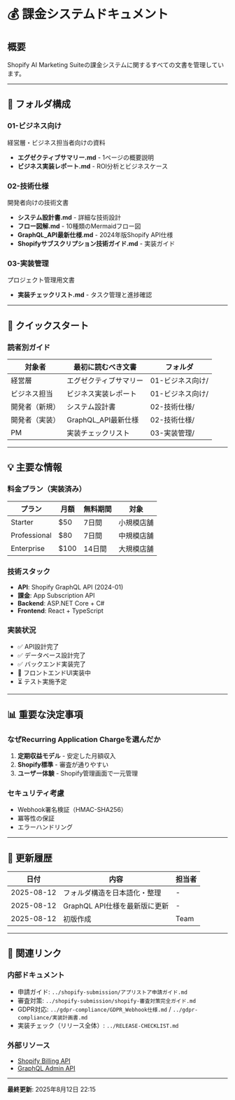 # 💰 課金システムドキュメント

## 概要
Shopify AI Marketing Suiteの課金システムに関するすべての文書を管理しています。

---

## 📁 フォルダ構成

### 01-ビジネス向け
経営層・ビジネス担当者向けの資料
- **エグゼクティブサマリー.md** - 1ページの概要説明
- **ビジネス実装レポート.md** - ROI分析とビジネスケース

### 02-技術仕様
開発者向けの技術文書
- **システム設計書.md** - 詳細な技術設計
- **フロー図解.md** - 10種類のMermaidフロー図
- **GraphQL_API最新仕様.md** - 2024年版Shopify API仕様
- **Shopifyサブスクリプション技術ガイド.md** - 実装ガイド

### 03-実装管理
プロジェクト管理用文書
- **実装チェックリスト.md** - タスク管理と進捗確認

---

## 🚀 クイックスタート

### 読者別ガイド

| 対象者 | 最初に読むべき文書 | フォルダ |
|--------|------------------|---------|
| 経営層 | エグゼクティブサマリー | 01-ビジネス向け/ |
| ビジネス担当 | ビジネス実装レポート | 01-ビジネス向け/ |
| 開発者（新規） | システム設計書 | 02-技術仕様/ |
| 開発者（実装） | GraphQL_API最新仕様 | 02-技術仕様/ |
| PM | 実装チェックリスト | 03-実装管理/ |

---

## 💡 主要な情報

### 料金プラン（実装済み）
| プラン | 月額 | 無料期間 | 対象 |
|--------|------|---------|------|
| Starter | $50 | 7日間 | 小規模店舗 |
| Professional | $80 | 7日間 | 中規模店舗 |
| Enterprise | $100 | 14日間 | 大規模店舗 |

### 技術スタック
- **API**: Shopify GraphQL API (2024-01)
- **課金**: App Subscription API
- **Backend**: ASP.NET Core + C#
- **Frontend**: React + TypeScript

### 実装状況
- ✅ API設計完了
- ✅ データベース設計完了
- ✅ バックエンド実装完了
- 🔄 フロントエンドUI実装中
- ⏳ テスト実施予定

---

## 📊 重要な決定事項

### なぜRecurring Application Chargeを選んだか
1. **定期収益モデル** - 安定した月額収入
2. **Shopify標準** - 審査が通りやすい
3. **ユーザー体験** - Shopify管理画面で一元管理

### セキュリティ考慮
- Webhook署名検証（HMAC-SHA256）
- 冪等性の保証
- エラーハンドリング

---

## 📝 更新履歴

| 日付 | 内容 | 担当者 |
|------|------|--------|
| 2025-08-12 | フォルダ構造を日本語化・整理 | - |
| 2025-08-12 | GraphQL API仕様を最新版に更新 | - |
| 2025-08-12 | 初版作成 | Team |

---

## 🔗 関連リンク

### 内部ドキュメント
- 申請ガイド: `../shopify-submission/アプリストア申請ガイド.md`
- 審査対策: `../shopify-submission/shopify-審査対策完全ガイド.md`
- GDPR対応: `../gdpr-compliance/GDPR_Webhook仕様.md` / `../gdpr-compliance/実装計画書.md`
- 実装チェック（リリース全体）: `../RELEASE-CHECKLIST.md`

### 外部リソース
- [Shopify Billing API](https://shopify.dev/docs/apps/billing)
- [GraphQL Admin API](https://shopify.dev/docs/api/admin-graphql)

---

**最終更新**: 2025年8月12日 22:15
